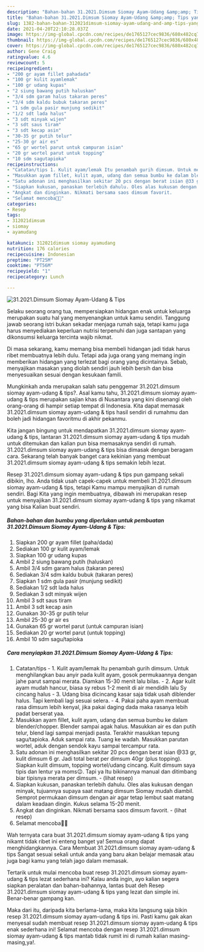 ```yaml
---
description: "Bahan-bahan 31.2021.Dimsum Siomay Ayam-Udang &amp;amp; Tips yang enak dan Mudah Dibuat"
title: "Bahan-bahan 31.2021.Dimsum Siomay Ayam-Udang &amp;amp; Tips yang enak dan Mudah Dibuat"
slug: 1382-bahan-bahan-312021dimsum-siomay-ayam-udang-and-amp-tips-yang-enak-dan-mudah-dibuat
date: 2021-04-20T22:10:28.037Z
image: https://img-global.cpcdn.com/recipes/de1765127cec9836/680x482cq70/312021dimsum-siomay-ayam-udang-tips-foto-resep-utama.jpg
thumbnail: https://img-global.cpcdn.com/recipes/de1765127cec9836/680x482cq70/312021dimsum-siomay-ayam-udang-tips-foto-resep-utama.jpg
cover: https://img-global.cpcdn.com/recipes/de1765127cec9836/680x482cq70/312021dimsum-siomay-ayam-udang-tips-foto-resep-utama.jpg
author: Gene Craig
ratingvalue: 4.6
reviewcount: 5
recipeingredient:
- "200 gr ayam fillet pahadada"
- "100 gr kulit ayamlemak"
- "100 gr udang kupas"
- "2 siung bawang putih haluskan"
- "3/4 sdm garam halus takaran peres"
- "3/4 sdm kaldu bubuk takaran peres"
- "1 sdm gula pasir munjung sedikit"
- "1/2 sdt lada halus"
- "3 sdt minyak wijen"
- "3 sdt saus tiram"
- "3 sdt kecap asin"
- "30-35 gr putih telur"
- "25-30 gr air es"
- "65 gr wortel parut untuk campuran isian"
- "20 gr wortel parut untuk topping"
- "10 sdm sagutapioka"
recipeinstructions:
- "Catatan/tips 1. Kulit ayam/lemak Itu penambah gurih dimsum. Untuk menghilangkan bau anyir pada kulit ayam, gosok permukaannya dengan jahe parut sampai merata. Diamkan 15-30 menit lalu bilas.  2. Agar kulit ayam mudah hancur, biasa sy rebus 1-2 menit di air mendidih lalu Sy cincang halus 3. Udang bisa dicincang kasar saja tidak usah diblender halus. Tapi kembali lagi sesuai selera.  4. Pakai paha ayam membuat rasa dimsum lebih kenyal, jika pakai daging dada maka rasanya lebih padat berserat yaa."
- "Masukkan ayam fillet, kulit ayam, udang dan semua bumbu ke dalam blender/chopper. Blender sampai agak halus. Masukkan air es dan putih telur, blend lagi sampai menjadi pasta. Terakhir masukkan tepung sagu/tapioka. Aduk sampai rata. Tuang ke wadah. Masukkan parutan wortel, aduk dengan sendok kayu sampai tercampur rata."
- "Satu adonan ini menghasilkan sekitar 20 pcs dengan berat isian @33 gr, kulit dimsum 6 gr. Jadi total berat per dimsum 40gr (plus topping). Siapkan kulit dimsum, topping wortel/udang cincang. Kulit dimsum saya tipis dan lentur ya moms😉. Tapi ya Itu bikinannya manual dan ditimbang biar tipisnya merata per dimsum.           (lihat resep)"
- "Siapkan kukusan, panaskan terlebih dahulu. Oles alas kukusan dengan minyak, tujuannya supaya saat matang dimsum Siomay mudah diambil. Semprot permukaan dimsum dengan air agar tetap lembut saat matang dalam keadaan dingin. Kukus selama 15-20 menit."
- "Angkat dan dinginkan. Nikmati bersama saos dimsum favorit.           (lihat resep)"
- "Selamat mencoba🙏😊"
categories:
- Resep
tags:
- 312021dimsum
- siomay
- ayamudang

katakunci: 312021dimsum siomay ayamudang 
nutrition: 176 calories
recipecuisine: Indonesian
preptime: "PT25M"
cooktime: "PT56M"
recipeyield: "1"
recipecategory: Lunch

---
```



![31.2021.Dimsum Siomay Ayam-Udang &amp; Tips](https://img-global.cpcdn.com/recipes/de1765127cec9836/680x482cq70/312021dimsum-siomay-ayam-udang-tips-foto-resep-utama.jpg)

Selaku seorang orang tua, mempersiapkan hidangan enak untuk keluarga merupakan suatu hal yang menyenangkan untuk kamu sendiri. Tanggung jawab seorang istri bukan sekadar menjaga rumah saja, tetapi kamu juga harus menyediakan keperluan nutrisi terpenuhi dan juga santapan yang dikonsumsi keluarga tercinta wajib nikmat.

Di masa  sekarang, kamu memang bisa membeli hidangan jadi tidak harus ribet membuatnya lebih dulu. Tetapi ada juga orang yang memang ingin memberikan hidangan yang terlezat bagi orang yang dicintainya. Sebab, menyajikan masakan yang diolah sendiri jauh lebih bersih dan bisa menyesuaikan sesuai dengan kesukaan famili. 



Mungkinkah anda merupakan salah satu penggemar 31.2021.dimsum siomay ayam-udang &amp; tips?. Asal kamu tahu, 31.2021.dimsum siomay ayam-udang &amp; tips merupakan sajian khas di Nusantara yang kini disenangi oleh orang-orang di hampir setiap tempat di Indonesia. Kita dapat memasak 31.2021.dimsum siomay ayam-udang &amp; tips hasil sendiri di rumahmu dan boleh jadi hidangan favoritmu di akhir pekanmu.

Kita jangan bingung untuk mendapatkan 31.2021.dimsum siomay ayam-udang &amp; tips, lantaran 31.2021.dimsum siomay ayam-udang &amp; tips mudah untuk ditemukan dan kalian pun bisa memasaknya sendiri di rumah. 31.2021.dimsum siomay ayam-udang &amp; tips bisa dimasak dengan beragam cara. Sekarang telah banyak banget cara kekinian yang membuat 31.2021.dimsum siomay ayam-udang &amp; tips semakin lebih lezat.

Resep 31.2021.dimsum siomay ayam-udang &amp; tips pun gampang sekali dibikin, lho. Anda tidak usah capek-capek untuk membeli 31.2021.dimsum siomay ayam-udang &amp; tips, tetapi Kamu mampu menyajikan di rumah sendiri. Bagi Kita yang ingin membuatnya, dibawah ini merupakan resep untuk menyajikan 31.2021.dimsum siomay ayam-udang &amp; tips yang nikamat yang bisa Kalian buat sendiri.

<!--inarticleads1-->

##### Bahan-bahan dan bumbu yang diperlukan untuk pembuatan 31.2021.Dimsum Siomay Ayam-Udang &amp; Tips:

1. Siapkan 200 gr ayam fillet (paha/dada)
1. Sediakan 100 gr kulit ayam/lemak
1. Siapkan 100 gr udang kupas
1. Ambil 2 siung bawang putih (haluskan)
1. Ambil 3/4 sdm garam halus (takaran peres)
1. Sediakan 3/4 sdm kaldu bubuk (takaran peres)
1. Siapkan 1 sdm gula pasir (munjung sedikit)
1. Sediakan 1/2 sdt lada halus
1. Sediakan 3 sdt minyak wijen
1. Ambil 3 sdt saus tiram
1. Ambil 3 sdt kecap asin
1. Gunakan 30-35 gr putih telur
1. Ambil 25-30 gr air es
1. Gunakan 65 gr wortel parut (untuk campuran isian)
1. Sediakan 20 gr wortel parut (untuk topping)
1. Ambil 10 sdm sagu/tapioka




<!--inarticleads2-->

##### Cara menyiapkan 31.2021.Dimsum Siomay Ayam-Udang &amp; Tips:

1. Catatan/tips - 1. Kulit ayam/lemak Itu penambah gurih dimsum. Untuk menghilangkan bau anyir pada kulit ayam, gosok permukaannya dengan jahe parut sampai merata. Diamkan 15-30 menit lalu bilas.  - 2. Agar kulit ayam mudah hancur, biasa sy rebus 1-2 menit di air mendidih lalu Sy cincang halus - 3. Udang bisa dicincang kasar saja tidak usah diblender halus. Tapi kembali lagi sesuai selera.  - 4. Pakai paha ayam membuat rasa dimsum lebih kenyal, jika pakai daging dada maka rasanya lebih padat berserat yaa.
1. Masukkan ayam fillet, kulit ayam, udang dan semua bumbu ke dalam blender/chopper. Blender sampai agak halus. Masukkan air es dan putih telur, blend lagi sampai menjadi pasta. Terakhir masukkan tepung sagu/tapioka. Aduk sampai rata. Tuang ke wadah. Masukkan parutan wortel, aduk dengan sendok kayu sampai tercampur rata.
1. Satu adonan ini menghasilkan sekitar 20 pcs dengan berat isian @33 gr, kulit dimsum 6 gr. Jadi total berat per dimsum 40gr (plus topping). Siapkan kulit dimsum, topping wortel/udang cincang. Kulit dimsum saya tipis dan lentur ya moms😉. Tapi ya Itu bikinannya manual dan ditimbang biar tipisnya merata per dimsum. -           (lihat resep)
1. Siapkan kukusan, panaskan terlebih dahulu. Oles alas kukusan dengan minyak, tujuannya supaya saat matang dimsum Siomay mudah diambil. Semprot permukaan dimsum dengan air agar tetap lembut saat matang dalam keadaan dingin. Kukus selama 15-20 menit.
1. Angkat dan dinginkan. Nikmati bersama saos dimsum favorit. -           (lihat resep)
1. Selamat mencoba🙏😊




Wah ternyata cara buat 31.2021.dimsum siomay ayam-udang &amp; tips yang nikamt tidak ribet ini enteng banget ya! Semua orang dapat menghidangkannya. Cara Membuat 31.2021.dimsum siomay ayam-udang &amp; tips Sangat sesuai sekali untuk anda yang baru akan belajar memasak atau juga bagi kamu yang telah jago dalam memasak.

Tertarik untuk mulai mencoba buat resep 31.2021.dimsum siomay ayam-udang &amp; tips lezat sederhana ini? Kalau anda ingin, ayo kalian segera siapkan peralatan dan bahan-bahannya, lantas buat deh Resep 31.2021.dimsum siomay ayam-udang &amp; tips yang lezat dan simple ini. Benar-benar gampang kan. 

Maka dari itu, daripada kita berlama-lama, maka kita langsung saja bikin resep 31.2021.dimsum siomay ayam-udang &amp; tips ini. Pasti kamu gak akan menyesal sudah membuat resep 31.2021.dimsum siomay ayam-udang &amp; tips enak sederhana ini! Selamat mencoba dengan resep 31.2021.dimsum siomay ayam-udang &amp; tips mantab tidak rumit ini di rumah kalian masing-masing,ya!.

